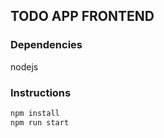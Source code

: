 ## TODO APP FRONTEND

### Dependencies
nodejs

### Instructions
```sh
npm install
npm run start
```
